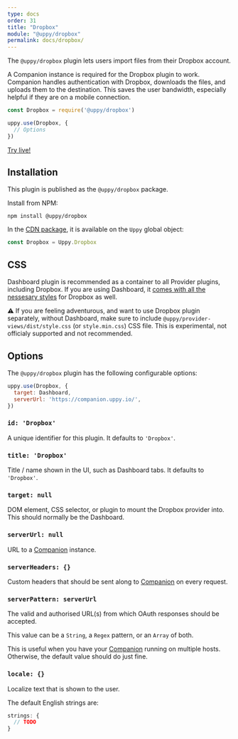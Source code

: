 ```yaml
---
type: docs
order: 31
title: "Dropbox"
module: "@uppy/dropbox"
permalink: docs/dropbox/
---
```


The `@uppy/dropbox` plugin lets users import files from their Dropbox account.

A Companion instance is required for the Dropbox plugin to work. Companion handles authentication with Dropbox, downloads the files, and uploads them to the destination. This saves the user bandwidth, especially helpful if they are on a mobile connection.

```js
const Dropbox = require('@uppy/dropbox')

uppy.use(Dropbox, {
  // Options
})
```

[Try live!](/examples/dashboard/)

## Installation

This plugin is published as the `@uppy/dropbox` package.

Install from NPM:

```shell
npm install @uppy/dropbox
```

In the [CDN package](/docs/#With-a-script-tag), it is available on the `Uppy` global object:

```js
const Dropbox = Uppy.Dropbox
```

## CSS

Dashboard plugin is recommended as a container to all Provider plugins, including Dropbox. If you are using Dashboard, it [comes with all the nessesary styles](/docs/dashboard/#CSS) for Dropbox as well.

⚠️ If you are feeling adventurous, and want to use Dropbox plugin separately, without Dashboard, make sure to include `@uppy/provider-views/dist/style.css` (or `style.min.css`) CSS file. This is experimental, not officialy supported and not recommended.


## Options

The `@uppy/dropbox` plugin has the following configurable options:

```js
uppy.use(Dropbox, {
  target: Dashboard,
  serverUrl: 'https://companion.uppy.io/',
})
```

### `id: 'Dropbox'`

A unique identifier for this plugin. It defaults to `'Dropbox'`.

### `title: 'Dropbox'`

Title / name shown in the UI, such as Dashboard tabs. It defaults to `'Dropbox'`.

### `target: null`

DOM element, CSS selector, or plugin to mount the Dropbox provider into. This should normally be the Dashboard.

### `serverUrl: null`

URL to a [Companion](/docs/companion) instance.

### `serverHeaders: {}`

Custom headers that should be sent along to [Companion](/docs/companion) on every request.

### `serverPattern: serverUrl`

The valid and authorised URL(s) from which OAuth responses should be accepted.

This value can be a `String`, a `Regex` pattern, or an `Array` of both.

This is useful when you have your [Companion](/docs/companion) running on multiple hosts. Otherwise, the default value should do just fine.

### `locale: {}`

Localize text that is shown to the user.

The default English strings are:

```js
strings: {
  // TODO
}
```
